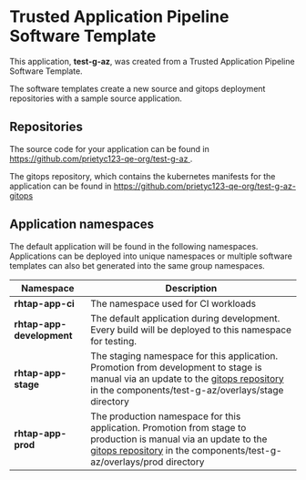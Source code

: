 # Trusted Application Pipeline Software Template

This application, **test-g-az**, was created from a Trusted Application Pipeline Software Template.

The software templates create a new source and gitops deployment repositories with a sample source application. 

## Repositories

The source code for your application can be found in [https://github.com/prietyc123-qe-org/test-g-az ](https://github.com/prietyc123-qe-org/test-g-az ).
 
The gitops repository, which contains the kubernetes manifests for the application can be found in 
[https://github.com/prietyc123-qe-org/test-g-az-gitops ](https://github.com/prietyc123-qe-org/test-g-az-gitops ) 

## Application namespaces 

The default application will be found in the following namespaces. Applications can be deployed into unique namespaces or multiple software templates can also bet generated into the same group namespaces.  

|  Namespace   |  Description   |  
| -------- | -------- |
| **rhtap-app-ci** | The namespace used for CI workloads |
| **rhtap-app-development** | The default application during development. Every build will be deployed to this namespace for testing. |
| **rhtap-app-stage** | The staging namespace for this application. Promotion from development to stage is manual via an update to the [gitops repository](https://github.com/prietyc123-qe-org/test-g-az-gitops ) in the components/test-g-az/overlays/stage directory |
| **rhtap-app-prod** | The production namespace for this application. Promotion from stage to production is manual via an update to the [gitops repository](https://github.com/prietyc123-qe-org/test-g-az-gitops ) in the components/test-g-az/overlays/prod directory |